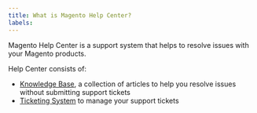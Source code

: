 ```yaml
---
title: What is Magento Help Center?
labels: 
---
```


Magento Help Center is a support system that helps to resolve issues with your Magento products.

Help Center consists of:

* [Knowledge Base](https://support.magento.com/hc/en-us/sections/360002666912), a collection of articles to help you resolve issues without submitting support tickets
* [Ticketing System](https://support.magento.com/hc/en-us/sections/360002678551) to manage your support tickets